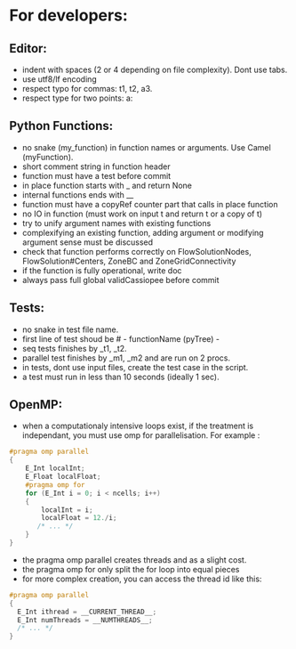 For developers:
===============

Editor:
-------
- indent with spaces (2 or 4 depending on file complexity). Dont use tabs.
- use utf8/lf encoding
- respect typo for commas: t1, t2, a3.
- respect type for two points: a:

Python Functions:
-----------------
- no snake (my_function) in function names or arguments. Use Camel (myFunction).
- short comment string in function header
- function must have a test before commit
- in place function starts with _ and return None
- internal functions ends with __
- function must have a copyRef counter part that calls in place function
- no IO in function (must work on input t and return t or a copy of t)
- try to unify argument names with existing functions
- complexifying an existing function, adding argument or modifying argument sense must be discussed
- check that function performs correctly on FlowSolutionNodes, FlowSolution#Centers, ZoneBC and ZoneGridConnectivity
- if the function is fully operational, write doc
- always pass full global validCassiopee before commit



Tests:
------
- no snake in test file name.
- first line of test shoud be # - functionName (pyTree) -
- seq tests finishes by _t1, _t2.
- parallel test finishes by _m1, _m2 and are run on 2 procs.
- in tests, dont use input files, create the test case in the script.
- a test must run in less than 10 seconds (ideally 1 sec).

OpenMP:
-------
- when a computationaly intensive loops exist, if the treatment is independant, you must use
omp for parallelisation. For example :

```c
#pragma omp parallel
{
    E_Int localInt;
    E_Float localFloat;
    #pragma omp for
    for (E_Int i = 0; i < ncells; i++)
    {
        localInt = i;
        localFloat = 12./i;
       /* ... */
    }
}
```

- the pragma omp parallel creates threads and as a slight cost.
- the pragma omp for only split the for loop into equal pieces
- for more complex creation, you can access the thread id like this:

```c
#pragma omp parallel
{
  E_Int ithread = __CURRENT_THREAD__;
  E_Int numThreads = __NUMTHREADS__; 
  /* ... */
}
```